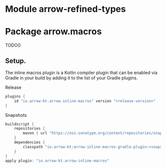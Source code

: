 # Module arrow-refined-types

# Package arrow.macros

TODO()

## Setup.

The inline macros plugin is a Kotlin compiler plugin that can be enabled via Gradle in your build by adding it to the
list of your Gradle plugins.

Release

```groovy
plugins {
    id "io.arrow-kt.arrow-inline-macros" version "<release-version>"
}
```

Snapshots

```groovy
buildscript {
    repositories {
        maven { url "https://oss.sonatype.org/content/repositories/snapshots/" }
    }
    dependencies {
        classpath "io.arrow-kt:arrow-inline-macros-gradle-plugin:<snapshot-version>"
    }
}
apply plugin: "io.arrow-kt.arrow-inline-macros"
```
